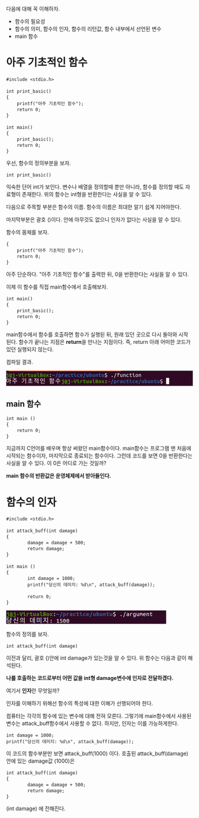 다음에 대해 꼭 이해하자.

- 함수의 필요성
- 함수의 의미, 함수의 인자, 함수의 리턴값, 함수 내부에서 선언된 변수
- main 함수

# 아주 기초적인 함수

    #include <stdio.h>

    int print_basic()
    {
        printf("아주 기초적인 함수");
        return 0;
    }

    int main()
    {
        print_basic();
        return 0;
    }

우선, 함수의 정의부분을 보자.

    int print_basic()

익숙한 단어 int가 보인다. 변수나 배열을 정의할때 뿐만 아니라, 함수를 정의할 때도 자료형이 존재한다. 위의 함수는 int형을 반환한다는 사실을 알 수 있다.

다음으로 주목할 부분은 함수의 이름. 함수의 이름은 최대한 알기 쉽게 지어야한다.

마지막부분은 괄호 ()이다. 안에 아무것도 없으니 인자가 없다는 사실을 알 수 있다.

함수의 몸체를 보자.

    {
        printf("아주 기초적인 함수");
        return 0;
    }

아주 단순하다. "아주 기초적인 함수"를 출력한 뒤, 0을 반환한다는 사실을 알 수 있다.

이제 이 함수를 직접 main함수에서 호출해보자.

    int main()
    {
        print_basic();
        return 0;
    }

main함수에서 함수를 호출하면 함수가 실행된 뒤, 원래 있던 곳으로 다시 돌아와 시작된다. 함수가 끝나는 지점은 **return**을 만나는 지점이다.
즉, return 아래 어떠한 코드가 있던 실행되지 않는다.

컴파일 결과.

![](/img/function_0.PNG)

## main 함수

    int main ()
    {
        return 0;
    }

지금까지 C언어를 배우며 항상 써왔던 main함수이다. main함수는 프로그램 맨 처음에 시작되는 함수이자, 마지막으로 종료되는 함수이다. 그런데 코드를 보면 0을 반환한다는 사실을 알 수 있다. 이 0은 어디로 가는 것일까?

**main 함수의 반환값은 운영체제에서 받아들인다.**

# 함수의 인자

    #include <stdio.h>

    int attack_buff(int damage)
    {
            damage = damage + 500;
            return damage;
    }

    int main ()
    {
            int damage = 1000;
            printf("당신의 데미지: %d\n", attack_buff(damage));

            return 0;
    }

![](/img/function_1.PNG)

함수의 정의를 보자.

    int attack_buff(int damage)

이전과 달리, 괄호 ()안에 int damage가 있는것을 알 수 있다.
위 함수는 다음과 같이 해석된다.

**나를 호출하는 코드로부터 어떤 값을 int형 damage변수에 인자로 전달하겠다.**

여기서 **인자**란 무엇일까?

인자를 이해하기 위해선 함수의 특성에 대한 이해가 선행되어야 한다.

컴퓨터는 각각의 함수에 있는 변수에 대해 전혀 모른다. 그렇기에 main함수에서 사용된 변수는 attack_buff함수에서 사용할 수 없다.
하지만, 인자는 이를 가능하게한다.

    int damage = 1000;
    printf("당신의 데미지: %d\n", attack_buff(damage));

이 코드의 함수부분만 보면 attack_buff(1000) 이다. 호출된 attack_buff(damage)안에 있는 damage값 (1000)은

    int attack_buff(int damage)
    {
            damage = damage + 500;
            return damage;
    }

(int damage) 에 전해진다.
